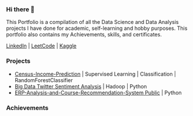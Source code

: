 ### Hi there 👋

<!--
**nd265/nd265** is a ✨ _special_ ✨ repository because its `README.md` (this file) appears on your GitHub profile.

Here are some ideas to get you started:

- 🔭 I’m currently working on ...
- 🌱 I’m currently learning ...
- 👯 I’m looking to collaborate on ...
- 🤔 I’m looking for help with ...
- 💬 Ask me about ...
- 📫 How to reach me: ...
- 😄 Pronouns: ...
- ⚡ Fun fact: ...
-->
This Portfolio is a compilation of all the Data Science and Data Analysis projects I have done for academic, self-learning and hobby purposes. This portfolio also contains my Achievements, skills, and certificates.


[LinkedIn](https://www.linkedin.com/in/navya-dahiya/) | [LeetCode](https://leetcode.com/Navya_Dahiya/) | [Kaggle](https://www.kaggle.com/navya265)

### Projects
- [Census-Income-Prediction](https://github.com/nd265/census-income-prediction) | Supervised Learning | Classification | RandomForestClassifier
- [Big Data Twitter Sentiment Analysis](https://github.com/nd265/Big-Data-Twitter-Sentiment-Analysis) | Hadoop | Python
- [ERP-Analysis-and-Course-Recommendation-System Public](https://github.com/nd265/ERP-Analysis-and-Course-Recommendation-System) | Python


### Achievements
